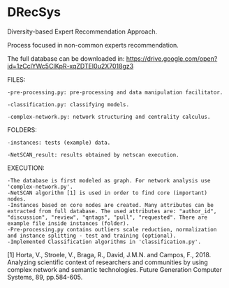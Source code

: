 # DRecSys
Diversity-based Expert Recommendation Approach.

Process focused in non-common experts recommendation.

The full database can be downloaded in: https://drive.google.com/open?id=1zCclYWc5CIKpR-xqZDTEI0u2X7018gz3 

FILES:
  
	-pre-processing.py: pre-processing and data manipulation facilitator.
  
	-classification.py: classifying models.
  
	-complex-network.py: network structuring and centrality calculus.


FOLDERS:
	
	-instances: tests (example) data.
	
	-NetSCAN_result: results obtained by netscan execution.


EXECUTION:

	-The database is first modeled as graph. For network analysis use 'complex-network.py'. 
	-NetSCAN algorithm [1] is used in order to find core (important) nodes.
	-Instances based on core nodes are created. Many attributes can be extracted from full database. The used attributes are: "author_id", "discussion", "review", "qntags", "pull", "requested". There are example file inside instances (folder).
	-Pre-processing.py contains outliers scale reduction, normalization and instance splitting - test and training (optional).
	-Implemented Classification algorithms in 'classification.py'.


[1] Horta,  V.,  Stroele,  V.,  Braga,  R.,  David,  J.M.N.  and  Campos,  F., 2018.  Analyzing  scientific  context  of  researchers  and  communities  by using  complex  network  and  semantic  technologies.  Future  Generation Computer Systems, 89, pp.584-605.
